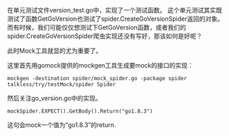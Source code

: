 在单元测试文件version_test.go中，实现了一个测试函数。
这个单元测试其实既测试了函数GetGoVersion也测试了spider.CreateGoVersionSpider返回的对象。
而有时候，我们可能仅仅想测试下GetGoVersion函数，或者我们的spider.CreateGoVersionSpider爬虫实现还没有写好，那该如何是好呢？

此时Mock工具就显的尤为重要了。

这里首先用gomock提供的mockgen工具生成要mock的接口的实现：
```
mockgen -destination spider/mock_spider.go -package spider talkless/try/testMock/spider Spider
```
然后关注go_version.go中的实现。

```
mockSpider.EXPECT().GetBody().Return("go1.8.3")
```
这句会mock一个值为“go1.8.3”的return.

